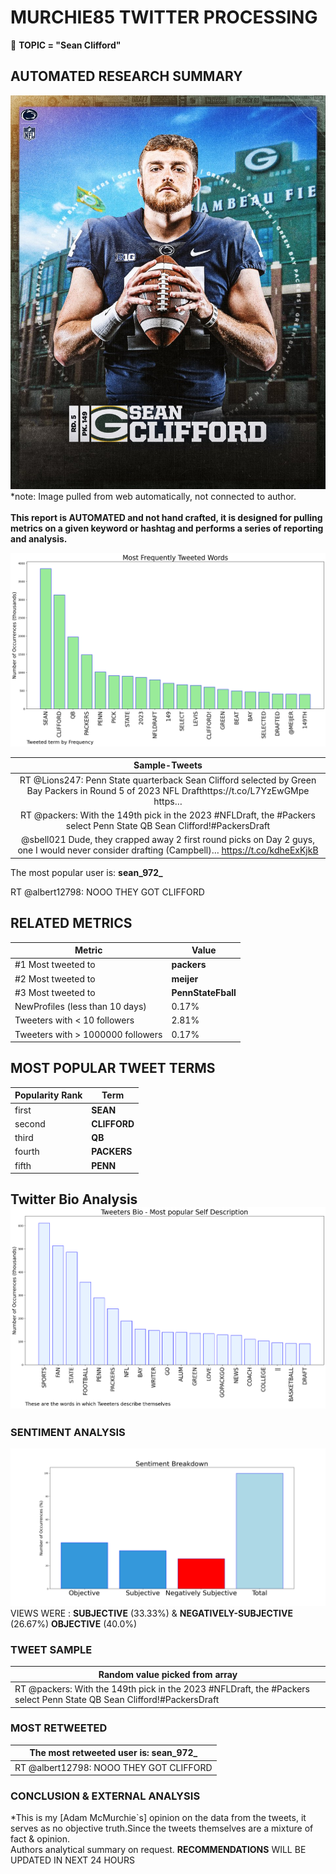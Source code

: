 # MURCHIE85 TWITTER PROCESSING 
&#x1F34E; **TOPIC = "Sean Clifford"**

## AUTOMATED RESEARCH SUMMARY

![image](assets/2023-04-29hashtagImage.png)*note: Image pulled from web automatically, not connected to author.
<br></br>
<b> This report is AUTOMATED and not hand crafted, it is designed for pulling metrics on a given keyword or hashtag and performs a series of reporting and analysis.</b>



![image](assets/2023-04-29TWEETS.png)



|                **Sample-Tweets**        |
| :-------------: |
| RT @Lions247: Penn State quarterback Sean Clifford selected by Green Bay Packers in Round 5 of 2023 NFL Drafthttps://t.co/L7YzEwGMpe https… |
| RT @packers: With the 149th pick in the 2023 #NFLDraft, the #Packers select Penn State QB Sean Clifford!#PackersDraft | @meijer https://t… |
| @sbell021 Dude, they crapped away 2 first round picks on Day 2 guys, one I would never consider drafting (Campbell)… https://t.co/kdheExKjkB |

The most popular user is: **sean_972_**
<div class="alert alert-block alert-danger"> RT @albert12798: NOOO THEY GOT CLIFFORD</div>

## RELATED METRICS<br>
| Metric | Value |
| ------------- | ------------- |
| #1 Most tweeted to  | **packers** |
| #2 Most tweeted to  | **meijer** |
| #3 Most tweeted to  | **PennStateFball** |
| NewProfiles (less than 10 days) | 0.17%  |
| Tweeters with < 10 followers  | 2.81%|
| Tweeters with > 1000000 followers  | 0.17%  |



## MOST POPULAR TWEET TERMS 


| Popularity Rank  | Term |
| ------------- | ------------- |
| first  | **SEAN**  |
| second  | **CLIFFORD**  |
| third  | **QB** |
| fourth  | **PACKERS**  |
| fifth  | **PENN**  |


## Twitter Bio Analysis![image](assets/2023-04-29BIO.png)
### SENTIMENT ANALYSIS
![image](assets/2023-04-29sentiment.png)
VIEWS WERE : **SUBJECTIVE**  (33.33%) & **NEGATIVELY-SUBJECTIVE** (26.67%) **OBJECTIVE** (40.0%)

### TWEET SAMPLE 
| Random value picked from array |
| ------------- |
|RT @packers: With the 149th pick in the 2023 #NFLDraft, the #Packers select Penn State QB Sean Clifford!#PackersDraft | @meijer https://t… |

### MOST RETWEETED 

| The most retweeted user is: **sean_972_**  |
| ------------- |
| RT @albert12798: NOOO THEY GOT CLIFFORD |

### CONCLUSION & EXTERNAL ANALYSIS

*This is my [Adam McMurchie`s] opinion on the data from the tweets, it serves as no objective truth.Since the tweets themselves are a mixture of fact & opinion.<br>
Authors analytical summary on request.
**RECOMMENDATIONS** WILL BE UPDATED IN NEXT  24 HOURS <br>